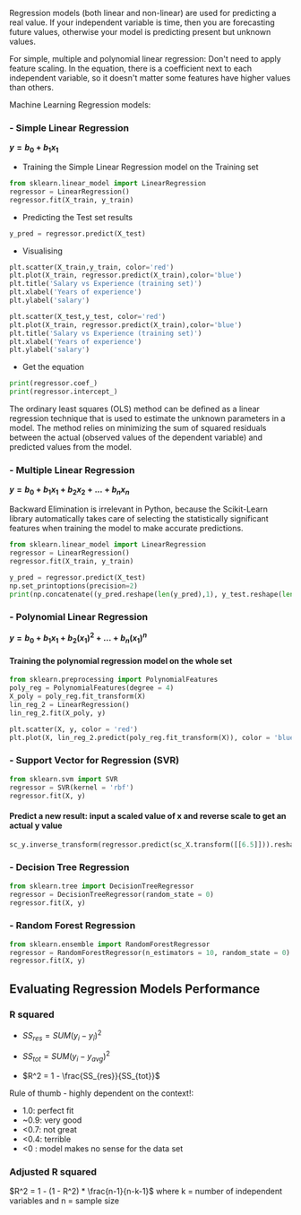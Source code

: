 Regression models (both linear and non-linear) are used for predicting a real value. 
If your independent variable is time, then you are forecasting future values, otherwise your model is predicting present but unknown values. 

For simple, multiple and polynomial linear regression: Don't need to apply feature scaling. In the equation, there is a coefficient next to each independent variable, so it doesn't matter some features have higher values than others.


Machine Learning Regression models:
### - Simple Linear Regression
**$y = b_0 + b_1x_1$**
- Training the Simple Linear Regression model on the Training set
```python
from sklearn.linear_model import LinearRegression
regressor = LinearRegression()
regressor.fit(X_train, y_train)
```
- Predicting the Test set results
 ```python
 y_pred = regressor.predict(X_test)
 ```
 - Visualising
```python
plt.scatter(X_train,y_train, color='red')
plt.plot(X_train, regressor.predict(X_train),color='blue')
plt.title('Salary vs Experience (training set)')
plt.xlabel('Years of experience')
plt.ylabel('salary')
```
```python
plt.scatter(X_test,y_test, color='red')
plt.plot(X_train, regressor.predict(X_train),color='blue')
plt.title('Salary vs Experience (training set)')
plt.xlabel('Years of experience')
plt.ylabel('salary')
```
- Get the equation
```python
print(regressor.coef_)
print(regressor.intercept_)
```

The ordinary least squares (OLS) method can be defined as a linear regression technique that is used to estimate the unknown         parameters in a model. The method relies on minimizing the sum of squared residuals between the actual (observed values of the        dependent variable) and predicted values from the model.

### - Multiple Linear Regression
**$y = b_0 + b_1x_1 + b_2x_2 + ... + b_nx_n$**

Backward Elimination is irrelevant in Python, because the Scikit-Learn library automatically takes care of selecting the statistically significant features when training the model to make accurate predictions.

```python
from sklearn.linear_model import LinearRegression
regressor = LinearRegression()
regressor.fit(X_train, y_train)
```
```python
y_pred = regressor.predict(X_test)
np.set_printoptions(precision=2)
print(np.concatenate((y_pred.reshape(len(y_pred),1), y_test.reshape(len(y_test),1)),axis=1))
```

### - Polynomial Linear Regression
**$y = b_0 + b_1x_1 +b_2(x_1)^2 + ... + b_n(x_1)^n$**


#### Training the polynomial regression model on the whole set
```python
from sklearn.preprocessing import PolynomialFeatures
poly_reg = PolynomialFeatures(degree = 4)
X_poly = poly_reg.fit_transform(X)
lin_reg_2 = LinearRegression()
lin_reg_2.fit(X_poly, y)
```
```python
plt.scatter(X, y, color = 'red')
plt.plot(X, lin_reg_2.predict(poly_reg.fit_transform(X)), color = 'blue')
```

### - Support Vector for Regression (SVR)

```python
from sklearn.svm import SVR
regressor = SVR(kernel = 'rbf')
regressor.fit(X, y)
```
#### Predict a new result: input a scaled value of x and reverse scale to get an actual y value
```python
sc_y.inverse_transform(regressor.predict(sc_X.transform([[6.5]])).reshape(-1,1))
```
### - Decision Tree Regression
```python
from sklearn.tree import DecisionTreeRegressor
regressor = DecisionTreeRegressor(random_state = 0)
regressor.fit(X, y)
```

### - Random Forest Regression
```python
from sklearn.ensemble import RandomForestRegressor
regressor = RandomForestRegressor(n_estimators = 10, random_state = 0)
regressor.fit(X, y)
```

## Evaluating Regression Models Performance
### R squared

- $SS_{res} = SUM (y_i - y_î)^2$
- $SS_{tot} = SUM (y_i - y_{avg})^2$

- $R^2 = 1 - \frac{SS_{res}}{SS_{tot}}$

Rule of thumb - highly dependent on the context!:
- 1.0: perfect fit
- ~0.9: very good
- <0.7: not great
- <0.4: terrible
- <0 : model makes no sense for the data set

### Adjusted R squared

$R^2 = 1 - (1 - R^2) * \frac{n-1}{n-k-1}$
where k = number of independent variables and n = sample size
